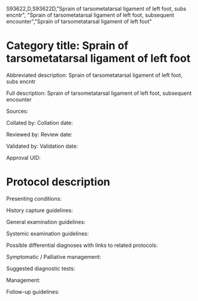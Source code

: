 S93622,D,S93622D,"Sprain of tarsometatarsal ligament of left foot, subs encntr", "Sprain of tarsometatarsal ligament of left foot, subsequent encounter","Sprain of tarsometatarsal ligament of left foot"
# Category title: Sprain of tarsometatarsal ligament of left foot

Abbreviated description: Sprain of tarsometatarsal ligament of left foot, subs encntr

Full description: Sprain of tarsometatarsal ligament of left foot, subsequent encounter

Sources:

Collated by:
Collation date:

Reviewed by:
Review date:

Validated by:
Validation date:

Approval UID:

# Protocol description

Presenting conditions:

History capture guidelines:

General examination guidelines:

Systemic examination guidelines:

Possible differential diagnoses with links to related protocols:

Symptomatic / Palliative management:

Suggested diagnostic tests:

Management:

Follow-up guidelines:

